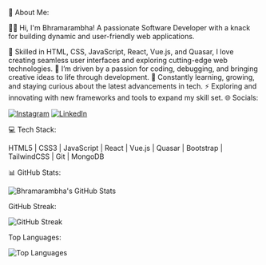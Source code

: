 💫 About Me:

👩‍💻 Hi, I'm Bhramarambha! A passionate Software Developer with a knack for building dynamic and user-friendly web applications.

🔭 Skilled in HTML, CSS, JavaScript, React, Vue.js, and Quasar, I love creating seamless user interfaces and exploring cutting-edge web technologies.
💬 I’m driven by a passion for coding, debugging, and bringing creative ideas to life through development.
🌱 Constantly learning, growing, and staying curious about the latest advancements in tech.
⚡ Exploring and innovating with new frameworks and tools to expand my skill set.
🌐 Socials:

[![Instagram](https://img.shields.io/badge/Instagram-E4405F?style=for-the-badge&logo=instagram&logoColor=white)](https://www.instagram.com/chandana_bhramara?igsh=YXhtM253M2Nob2h1) 
[![LinkedIn](https://img.shields.io/badge/LinkedIn-0A66C2?style=for-the-badge&logo=linkedin&logoColor=white)](https://www.linkedin.com/in/bhramarambha-c-b-5a565a275/)


💻 Tech Stack:

HTML5 | CSS3 | JavaScript | React | Vue.js | Quasar | Bootstrap | TailwindCSS | Git  | MongoDB 


📊 GitHub Stats:

![Bhramarambha's GitHub Stats](https://github-readme-stats.vercel.app/api?username=Bhramarambha8660&show_icons=true&theme=radical)


GitHub Streak:

![GitHub Streak](https://streak-stats.demolab.com/?user=Bhramarambha8660&theme=radical)


Top Languages:

![Top Languages](https://github-readme-stats.vercel.app/api/top-langs/?username=Bhramarambha8660&layout=compact&theme=radical)
